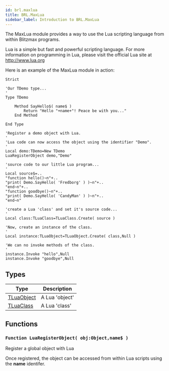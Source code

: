 ```yaml
---
id: brl.maxlua
title: BRL.MaxLua
sidebar_label: Introduction to BRL.MaxLua
---
```




The MaxLua module provides a way to use the Lua scripting language from within Blitzmax programs.

Lua is a simple but fast and powerful scripting language. For more information on programming in Lua, please visit the official Lua site at http://www.lua.org

Here is an example of the MaxLua module in action:

```
Strict

'Our TDemo type...
'
Type TDemo

	Method SayHello$( name$ )
		Return "Hello "+name+"! Peace be with you..."
	End Method

End Type

'Register a demo object with Lua.
'
'Lua code can now access the object using the identifier "Demo".
'
Local demo:TDemo=New TDemo
LuaRegisterObject demo,"Demo"

'source code to our little Lua program...
'
Local source$=..
"function hello()~n"+..
"print( Demo.SayHello( 'Fredborg' ) )~n"+..
"end~n"+..
"function goodbye()~n"+..
"print( Demo.SayHello( 'CandyMan' ) )~n"+..
"end~n"

'create a Lua 'class' and set it's source code...
'
Local class:TLuaClass=TLuaClass.Create( source )

'Now, create an instance of the class.
'
Local instance:TLuaObject=TLuaObject.Create( class,Null )

'We can no invoke methods of the class.
'
instance.Invoke "hello",Null
instance.Invoke "goodbye",Null
```



## Types
| Type | Description |
|---|---|
| [TLuaObject](../../brl/brl.maxlua/tluaobject) | A Lua 'object' |
| [TLuaClass](../../brl/brl.maxlua/tluaclass) | A Lua 'class' |

## Functions

### `Function LuaRegisterObject( obj:Object,name$ )`

Register a global object with Lua


Once registered, the object can be accessed from within Lua scripts using the <b>name</b> identifer.


<br/>

